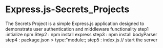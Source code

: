 # Express.js-Secrets_Projects
The Secrets Project is a simple Express.js application designed to demonstrate user authentication and middleware functionality
step1 :intialize npm
Step2 : npm install express
step3 : npm install bodyParser
step4 : package.json > type:"module:;
step5 : index.js // start the server
